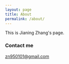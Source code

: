 ```yaml
---
layout: page
title: About
permalink: /about/
---
```


This is Jianing Zhang's page.


### Contact me

[zn950101@gmail.com](mailto:zn950101@gmail.com)
